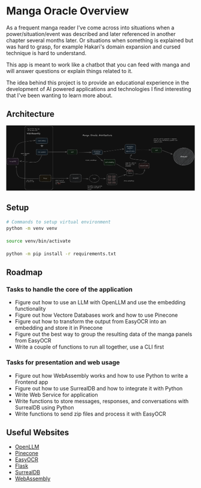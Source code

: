 # Manga Oracle Overview
As a frequent manga reader I've come across into situations when a power/situation/event was described and later referenced in another chapter several months later. Or situations when something is explained but was hard to grasp, for example Hakari's domain expansion and cursed technique is hard to understand. 

This app is meant to work like a chatbot that you can feed with manga and will answer questions or explain things related to it.

The idea behind this project is to provide an educational experience in the development of AI powered applications and technologies I find interesting that I've been wanting to learn more about.

## Architecture
![Architecture](./assets/architecture.png)

## Setup

```bash
# Commands to setup virtual environment
python -m venv venv

source venv/bin/activate

python -m pip install -r requirements.txt
```
## Roadmap

### Tasks to handle the core of the application
- Figure out how to use an LLM with OpenLLM and use the embedding functionality
- Figure out how Vectore Databases work and how to use Pinecone
- Figure out how to transform the output from EasyOCR into an embedding and store it in Pinecone
- Figure out the best way to group the resulting data of the manga panels from EasyOCR 
- Write a couple of functions to run all together, use a CLI first

### Tasks for presentation and web usage
- Figure out how WebAssembly works and how to use Python to write a Frontend app
- Figure out how to use SurrealDB and how to integrate it with Python
- Write Web Service for application
- Write functions to store messages, responses, and conversations with SurrealDB using Python
- Write functions to send zip files and process it with EasyOCR


## Useful Websites

- [OpenLLM](https://github.com/bentoml/OpenLLM)
- [Pinecone](https://www.pinecone.io/)
- [EasyOCR](https://github.com/JaidedAI/EasyOCR)
- [Flask](https://flask.palletsprojects.com/en/2.3.x/)
- [SurrealDB](https://surrealdb.com/)
- [WebAssembly](https://webassembly.org/)
